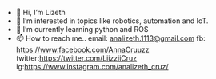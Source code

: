 - 👋 Hi, I’m Lizeth 
- 👀 I’m interested in topics like robotics, automation and IoT.
- 🌱 I’m currently learning python and ROS
- 📫 How to reach me..
email: analizeth.1113@gmail.com
fb: https://www.facebook.com/AnnaCruuzz
twitter:https://twitter.com/LiizziiCruz
ig:https://www.instagram.com/analizeth_cruz/

<!---
lizethcruz24/lizethcruz24 is a ✨ special ✨ repository because its `README.md` (this file) appears on your GitHub profile.
You can click the Preview link to take a look at your changes.
--->

